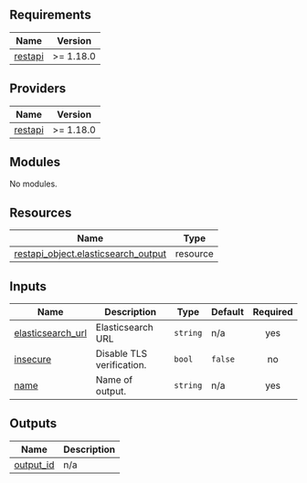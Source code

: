 <!-- BEGIN_TF_DOCS -->
## Requirements

| Name | Version |
|------|---------|
| <a name="requirement_restapi"></a> [restapi](#requirement\_restapi) | >= 1.18.0 |

## Providers

| Name | Version |
|------|---------|
| <a name="provider_restapi"></a> [restapi](#provider\_restapi) | >= 1.18.0 |

## Modules

No modules.

## Resources

| Name | Type |
|------|------|
| [restapi_object.elasticsearch_output](https://registry.terraform.io/providers/Mastercard/restapi/latest/docs/resources/object) | resource |

## Inputs

| Name | Description | Type | Default | Required |
|------|-------------|------|---------|:--------:|
| <a name="input_elasticsearch_url"></a> [elasticsearch\_url](#input\_elasticsearch\_url) | Elasticsearch URL | `string` | n/a | yes |
| <a name="input_insecure"></a> [insecure](#input\_insecure) | Disable TLS verification. | `bool` | `false` | no |
| <a name="input_name"></a> [name](#input\_name) | Name of output. | `string` | n/a | yes |

## Outputs

| Name | Description |
|------|-------------|
| <a name="output_output_id"></a> [output\_id](#output\_output\_id) | n/a |
<!-- END_TF_DOCS -->